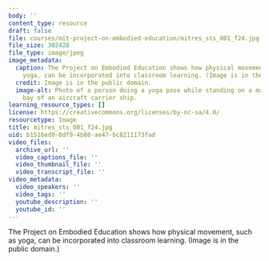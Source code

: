 ```yaml
---
body: ''
content_type: resource
draft: false
file: courses/mit-project-on-embodied-education/mitres_sts_001_f24.jpg
file_size: 302428
file_type: image/jpeg
image_metadata:
  caption: The Project on Embodied Education shows how physical movement, such as
    yoga, can be incorporated into classroom learning. (Image is in the public domain.)
  credit: Image is in the public domain.
  image-alt: Photo of a person doing a yoga pose while standing on a mat in the hangar
    bay of an aircraft carrier ship.
learning_resource_types: []
license: https://creativecommons.org/licenses/by-nc-sa/4.0/
resourcetype: Image
title: mitres_sts_001_f24.jpg
uid: b1516ed9-0df9-4b80-ae47-bc8211173fad
video_files:
  archive_url: ''
  video_captions_file: ''
  video_thumbnail_file: ''
  video_transcript_file: ''
video_metadata:
  video_speakers: ''
  video_tags: ''
  youtube_description: ''
  youtube_id: ''
---
```

The Project on Embodied Education shows how physical movement, such as yoga, can be incorporated into classroom learning. (Image is in the public domain.)